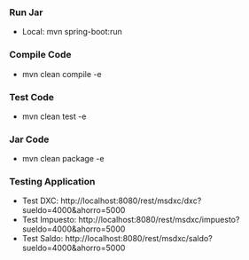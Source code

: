 ### Run Jar
* Local: mvn spring-boot:run

### Compile Code
* mvn clean compile -e

### Test Code
* mvn clean test -e

### Jar Code
* mvn clean package -e

### Testing Application
* Test DXC: http://localhost:8080/rest/msdxc/dxc?sueldo=4000&ahorro=5000
* Test Impuesto: http://localhost:8080/rest/msdxc/impuesto?sueldo=4000&ahorro=5000
* Test Saldo: http://localhost:8080/rest/msdxc/saldo?sueldo=4000&ahorro=5000
